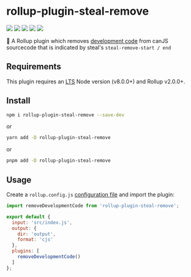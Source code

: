 # rollup-plugin-steal-remove

![](https://img.shields.io/github/workflow/status/pYr0x/rollup-plugin-steal-remove/Test?style=flat-square)
![](https://img.shields.io/npm/v/rollup-plugin-steal-remove?style=flat-square)
![](https://img.shields.io/node/v/rollup-plugin-steal-remove?style=flat-square)
![](https://img.shields.io/npm/dependency-version/rollup-plugin-steal-remove/peer/rollup?style=flat-square)
![](https://img.shields.io/codeclimate/coverage/pYr0x/rollup-plugin-steal-remove)

🍣 A Rollup plugin which removes [development code](https://stealjs.com/docs/steal-tools.transform.options.html) from canJS sourcecode that is indicated by steal's `steal-remove-start / end`

## Requirements

This plugin requires an [LTS](https://github.com/nodejs/Release) Node version (v8.0.0+) and Rollup v2.0.0+.

## Install

```bash
npm i rollup-plugin-steal-remove --save-dev
```
or
```bash
yarn add -D rollup-plugin-steal-remove
```
or
```bash
pnpm add -D rollup-plugin-steal-remove
```

## Usage

Create a `rollup.config.js` [configuration file](https://www.rollupjs.org/guide/en/#configuration-files) and import the plugin:

```js
import removeDevelopmentCode from 'rollup-plugin-steal-remove';

export default {
  input: 'src/index.js',
  output: {
    dir: 'output',
    format: 'cjs'
  },
  plugins: [
    removeDevelopmentCode()
  ]
};
